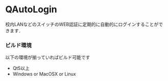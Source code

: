 QAutoLogin
==========

校内LANなどのスイッチのWEB認証に定期的に自動的にログインすることができます．

### ビルド環境

以下の環境が揃っていればビルド可能です

* Qt5以上
* Windows or MacOSX or Linux
